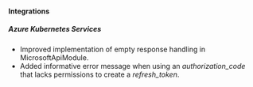 
#### Integrations
##### Azure Kubernetes Services
- Improved implementation of empty response handling in MicrosoftApiModule.
- Added informative error message when using an *authorization_code* that lacks permissions to create a *refresh_token*. 
